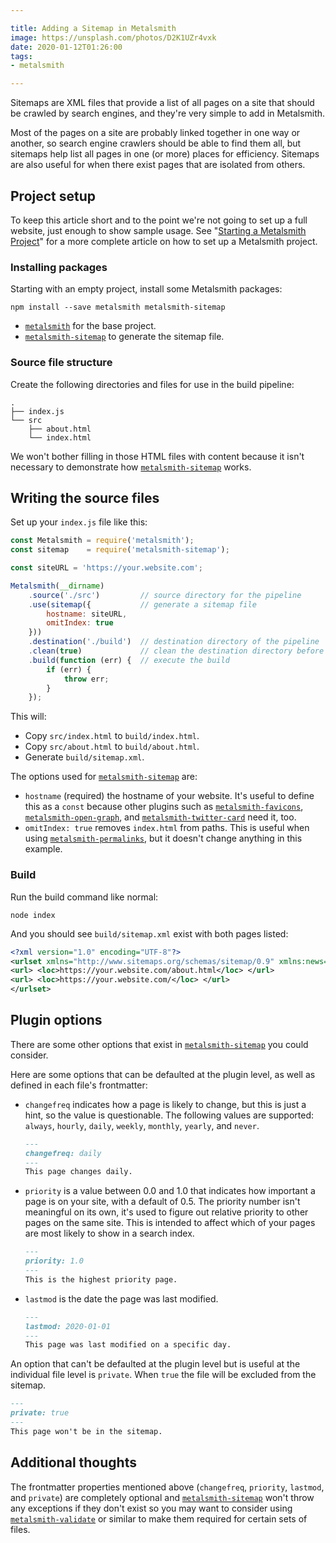 ```yaml
---

title: Adding a Sitemap in Metalsmith
image: https://unsplash.com/photos/D2K1UZr4vxk
date: 2020-01-12T01:26:00
tags:
- metalsmith

---
```


Sitemaps are XML files that provide a list of all pages on a site that should be crawled by search engines, and they're very simple to add in Metalsmith.

Most of the pages on a site are probably linked together in one way or another, so search engine crawlers should be able to find them all, but sitemaps help list all pages in one (or more) places for efficiency. Sitemaps are also useful for when there exist pages that are isolated from others.

## Project setup

To keep this article short and to the point we're not going to set up a full website, just enough to show sample usage. See "[Starting a Metalsmith Project](/blog/starting-a-metalsmith-project)" for a more complete article on how to set up a Metalsmith project.

### Installing packages

Starting with an empty project, install some Metalsmith packages:

```shell
npm install --save metalsmith metalsmith-sitemap
```

- [`metalsmith`](https://www.npmjs.com/package/metalsmith) for the base project.
- [`metalsmith-sitemap`](https://www.npmjs.com/package/metalsmith-sitemap) to generate the sitemap file.

### Source file structure

Create the following directories and files for use in the build pipeline:

```text
.
├── index.js
└── src
    ├── about.html
    └── index.html
```

We won't bother filling in those HTML files with content because it isn't necessary to demonstrate how [`metalsmith-sitemap`](https://www.npmjs.com/package/metalsmith-sitemap) works.

## Writing the source files

Set up your `index.js` file like this:

```javascript
const Metalsmith = require('metalsmith');
const sitemap    = require('metalsmith-sitemap');

const siteURL = 'https://your.website.com';

Metalsmith(__dirname)
    .source('./src')         // source directory for the pipeline
    .use(sitemap({           // generate a sitemap file
        hostname: siteURL,
        omitIndex: true
    }))
    .destination('./build')  // destination directory of the pipeline
    .clean(true)             // clean the destination directory before build
    .build(function (err) {  // execute the build
        if (err) {
            throw err;
        }
    });
```

This will:

- Copy `src/index.html` to `build/index.html`.
- Copy `src/about.html` to `build/about.html`.
- Generate `build/sitemap.xml`.

The options used for [`metalsmith-sitemap`](https://www.npmjs.com/package/metalsmith-sitemap) are:

- `hostname` (required) the hostname of your website. It's useful to define this as a `const` because other plugins such as [`metalsmith-favicons`](https://www.npmjs.com/package/metalsmith-favicons), [`metalsmith-open-graph`](https://www.npmjs.com/package/metalsmith-open-graph), and [`metalsmith-twitter-card`](https://www.npmjs.com/package/metalsmith-twitter-card) need it, too.
- `omitIndex: true` removes `index.html` from paths. This is useful when using [`metalsmith-permalinks`](https://www.npmjs.com/package/metalsmith-permalinks), but it doesn't change anything in this example.

### Build

Run the build command like normal:

```shell
node index
```

And you should see `build/sitemap.xml` exist with both pages listed:

```xml
<?xml version="1.0" encoding="UTF-8"?>
<urlset xmlns="http://www.sitemaps.org/schemas/sitemap/0.9" xmlns:news="http://www.google.com/schemas/sitemap-news/0.9" xmlns:xhtml="http://www.w3.org/1999/xhtml" xmlns:mobile="http://www.google.com/schemas/sitemap-mobile/1.0" xmlns:image="http://www.google.com/schemas/sitemap-image/1.1" xmlns:video="http://www.google.com/schemas/sitemap-video/1.1">
<url> <loc>https://your.website.com/about.html</loc> </url>
<url> <loc>https://your.website.com/</loc> </url>
</urlset>
```

## Plugin options

There are some other options that exist in [`metalsmith-sitemap`](https://www.npmjs.com/package/metalsmith-sitemap) you could consider.

Here are some options that can be defaulted at the plugin level, as well as defined in each file's frontmatter:

- `changefreq` indicates how a page is likely to change, but this is just a hint, so the value is questionable. The following values are supported: `always`, `hourly`, `daily`, `weekly`, `monthly`, `yearly`, and `never`.

    ```markdown
  ---
  changefreq: daily
  ---
  This page changes daily.
    ```

- `priority` is a value between 0.0 and 1.0 that indicates how important a page is on your site, with a default of 0.5. The priority number isn't meaningful on its own, it's used to figure out relative priority to other pages on the same site. This is intended to affect which of your pages are most likely to show in a search index.

    ```markdown
  ---
  priority: 1.0
  ---
  This is the highest priority page.
    ```

- `lastmod` is the date the page was last modified.

    ```markdown
  ---
  lastmod: 2020-01-01
  ---
  This page was last modified on a specific day.
    ```

An option that can't be defaulted at the plugin level but is useful at the individual file level is `private`. When `true` the file will be excluded from the sitemap.

```markdown
---
private: true
---
This page won't be in the sitemap.
```

## Additional thoughts

The frontmatter properties mentioned above (`changefreq`, `priority`, `lastmod`, and `private`) are completely optional and [`metalsmith-sitemap`](https://www.npmjs.com/package/metalsmith-sitemap) won't throw any exceptions if they don't exist so you may want to consider using [`metalsmith-validate`](https://www.npmjs.com/package/metalsmith-validate) or similar to make them required for certain sets of files.
